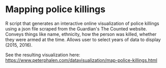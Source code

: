 # Mapping police killings
R script that generates an interactive online visualization of police killings using a json file scraped from the Guardian's The Counted website. Conveys things like name, ethnicity, how the person was killed, whether they were armed at the time. Allows user to select years of data to display (2015, 2016).

See the resulting visualization here: https://www.peterphalen.com/datavisualization/map-police-killings.html
